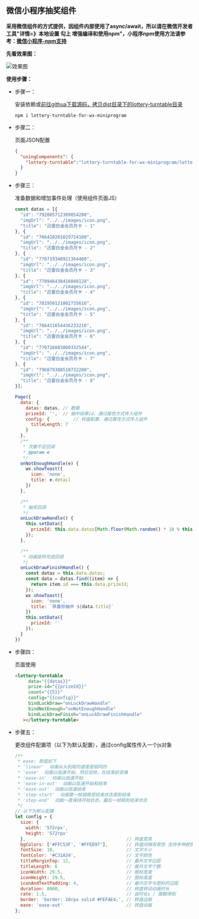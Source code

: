 ## 微信小程序抽奖组件


 **采用微信组件的方式提供，因组件内部使用了async/await，所以请在微信开发者工具"详情=》本地设置 勾上 增强编译和使用npm"，小程序npm使用方法请参考：[微信小程序-npm支持](https://developers.weixin.qq.com/miniprogram/dev/devtools/npm.html 'npm支持')**



**先看效果图：**

![效果图](https://img-blog.csdnimg.cn/20210108152734456.gif)

**使用步骤：**



* 步骤一：

  安装依赖或[前往githua下载源码，拷贝dist目录下的lottery-turntable目录](https://github.com/llf137224350/lottery-turntable-for-wx-miniprogram.git '源码')

  ````shell
  npm i lottery-turntable-for-wx-miniprogram
  ````

  

* 步骤二：

  页面JSON配置

  ```json
  {
    "usingComponents": {
      "lottery-turntable":"lottery-turntable-for-wx-miniprogram/lottery_turntable/index"
    }
  }
  ```

* 步骤三：

  准备数据和增加事件处理（使用组件页面JS）

  ````javascript
  const datas = [{
    "id": "792085712309854208",
    "imgUrl": "../../images/icon.png",
    "title": "迅雷白金会员月卡 - 1"
  }, {
    "id": "766410261029724160",
    "imgUrl": "../../images/icon.png",
    "title": "迅雷白金会员月卡 - 2"
  }, {
    "id": "770719340921364480",
    "imgUrl": "../../images/icon.png",
    "title": "迅雷白金会员月卡 - 3"
  }, {
    "id": "770946438416048128",
    "imgUrl": "../../images/icon.png",
    "title": "迅雷白金会员月卡 - 4"
  }, {
    "id": "781950121802735616",
    "imgUrl": "../../images/icon.png",
    "title": "迅雷白金会员月卡 - 5"
  }, {
    "id": "766411654436233216",
    "imgUrl": "../../images/icon.png",
    "title": "迅雷白金会员月卡 - 6"
  }, {
    "id": "770716883860332544",
    "imgUrl": "../../images/icon.png",
    "title": "迅雷白金会员月卡 - 7"
  }, {
    "id": "796879308510732288",
    "imgUrl": "../../images/icon.png",
    "title": "迅雷白金会员月卡 - 8"
  }];
  
  Page({
    data: {
      datas: datas, // 数据 
      prizeId: '',  // 抽中结果id，通过属性方式传入组件
      config: { 		// 转盘配置，通过属性方式传入组件
        titleLength: 7
      }
    },
    /**
     * 次数不足回调
     * @param e
     */
    onNotEnoughHandle(e) {
      wx.showToast({
        icon: 'none',
        title: e.detail
      })
    },
  
    /**
     * 抽奖回调
     */
    onLuckDrawHandle() {
      this.setData({
        prizeId: this.data.datas[Math.floor(Math.random() * 10 % this.data.datas.length)].id
      });
    },
  
    /**
     * 动画旋转完成回调
     */
    onLuckDrawFinishHandle() {
      const datas = this.data.datas;
      const data = datas.find((item) => {
        return item.id === this.data.prizeId;
      });
      wx.showToast({
        icon: 'none',
        title: `恭喜你抽中 ${data.title}`
      })
      this.setData({
        prizeId: ''
      });
    }
  })
  
  ````



* 步骤四：

  页面使用

  ````html
  <lottery-turntable
       data="{{datas}}"
       prize-id="{{prizeId}}"
       count="{{5}}"
       config="{{config}}"
       bindLuckDraw="onLuckDrawHandle"
       bindNotEnough="onNotEnoughHandle"
       bindLuckDrawFinish="onLuckDrawFinishHandle"
     ></lottery-turntable>
  ````

  

* 步骤五：

  更改组件配置项（以下为默认配置），通过config属性传入一个js对象

  ````js
  /**
   * ease: 取值如下
   * 'linear'  动画从头到尾的速度是相同的
   * 'ease'  动画以低速开始，然后加快，在结束前变慢
   * 'ease-in'  动画以低速开始
   * 'ease-in-out'  动画以低速开始和结束
   * 'ease-out'  动画以低速结束
   * 'step-start'  动画第一帧就跳至结束状态直到结束
   * 'step-end'  动画一直保持开始状态，最后一帧跳到结束状态
   */
  // 以下为默认配置
  let config = {
    size: {
      width: '572rpx',
      height: '572rpx'
    },                                      // 转盘宽高
    bgColors: ['#FFC53F', '#FFED97'],       // 转盘间隔背景色 支持多种颜色交替
    fontSize: 10,                           // 文字大小
    fontColor: '#C31A34',                   // 文字颜色
    titleMarginTop: 12,                     // 最外文字边距
    titleLength: 6                          // 最外文字个数
    iconWidth: 29.5,                        // 图标宽度
    iconHeight: 29.5,                       // 图标高度
    iconAndTextPadding: 4,                  // 最内文字与图标的边距
    duration: 8000,                         // 转盘转动动画时长
    rate: 1.5,                              // 由时长s / 圈数得到
    border: 'border: 10rpx solid #FEFAE4;', // 转盘边框
    ease: 'ease-out'                        // 转盘动画
  };
  ````

  





